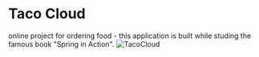 # Taco Cloud
online project for ordering food - this application is built while studing the famous book "Spring in Action".
![TacoCloud](https://github.com/AanasS/Taco-Cloud/assets/69572768/5e5e5cf3-e85b-45dd-8d7f-9549bd997f54)
